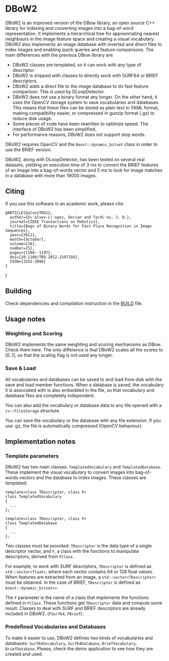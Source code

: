 DBoW2
=====

DBoW2 is an improved version of the DBow library, an open source C++ library for indexing and converting images into a bag-of-word representation. It implements a hierarchical tree for approximating nearest neighbours in the image feature space and creating a visual vocabulary. DBoW2 also implements an image database with inverted and direct files to index images and enabling quick queries and feature comparisons. The main differences with the previous DBow library are:

  * DBoW2 classes are templated, so it can work with any type of descriptor.
  * DBoW2 is shipped with classes to directly work with SURF64 or BRIEF descriptors.
  * DBoW2 adds a direct file to the image database to do fast feature comparison. This is used by DLoopDetector.
  * DBoW2 does not use a binary format any longer. On the other hand, it uses the OpenCV storage system to save vocabularies and databases. This means that these files can be stored as plain text in YAML format, making compatibility easier, or compressed in gunzip format (.gz) to reduce disk usage.
  * Some pieces of code have been rewritten to optimize speed. The interface of DBoW2 has been simplified.
  * For performance reasons, DBoW2 does not support stop words.

DBoW2 requires OpenCV and the `Boost::dynamic_bitset` class in order to use the BRIEF version.

DBoW2, along with DLoopDetector, has been tested on several real datasets, yielding an execution time of 3 ms to convert the BRIEF features of an image into a bag-of-words vector and 5 ms to look for image matches in a database with more than 19000 images.

## Citing

If you use this software in an academic work, please cite:

    @ARTICLE{GalvezTRO12,
      author={G\'alvez-L\'opez, Dorian and Tard\'os, J. D.},
      journal={IEEE Transactions on Robotics},
      title={Bags of Binary Words for Fast Place Recognition in Image Sequences},
      year={2012},
      month={October},
      volume={28},
      number={5},
      pages={1188--1197},
      doi={10.1109/TRO.2012.2197158},
      ISSN={1552-3098}
    }
}

## Building

Check dependencies and compilation instruction in the [BUILD](BUILD.md) file.


## Usage notes

### Weighting and Scoring

DBoW2 implements the same weighting and scoring mechanisms as DBow. Check them here. The only difference is that DBoW2 scales all the scores to [0..1], so that the scaling flag is not used any longer.

### Save & Load

All vocabularies and databases can be saved to and load from disk with the save and load member functions. When a database is saved, the vocabulary it is associated with is also embedded in the file, so that vocabulary and database files are completely independent.

You can also add the vocabulary or database data to any file opened with a `cv::FileStorage` structure.

You can save the vocabulary or the database with any file extension. If you use .gz, the file is automatically compressed (OpenCV behaviour).

## Implementation notes

### Template parameters

DBoW2 has two main classes: `TemplatedVocabulary` and `TemplatedDatabase`. These implement the visual vocabulary to convert images into bag-of-words vectors and the database to index images. These classes are templated:

    template<class TDescriptor, class F>
    class TemplatedVocabulary
    {
      ...
    };

    template<class TDescriptor, class F>
    class TemplatedDatabase
    {
      ...
    };

Two classes must be provided: `TDescriptor` is the data type of a single descriptor vector, and `F`, a class with the functions to manipulate descriptors, derived from `FClass`.

For example, to work with SURF descriptors, `TDescriptor` is defined as `std::vector<float>`, where each vector contains 64 or 128 float values. When features are extracted from an image, a `std::vector<TDescriptor>` must be obtained. In the case of BRIEF, `TDescriptor` is defined as `boost::dynamic_bitset<>`.

The `F` parameter is the name of a class that implements the functions defined in `FClass`. These functions get `TDescriptor` data and compute some result. Classes to deal with SURF and BRIEF descriptors are already included in DBoW2. (`FSurf64`, `FBrief`).

### Predefined Vocabularies and Databases

To make it easier to use, DBoW2 defines two kinds of vocabularies and databases: `Surf64Vocabulary`, `Surf64Database`, `BriefVocabulary`, `BriefDatabase`. Please, check the demo application to see how they are created and used.
